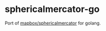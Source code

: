 # sphericalmercator-go

Port of [mapbox/sphericalmercator](https://github.com/mapbox/sphericalmercator) for golang.
